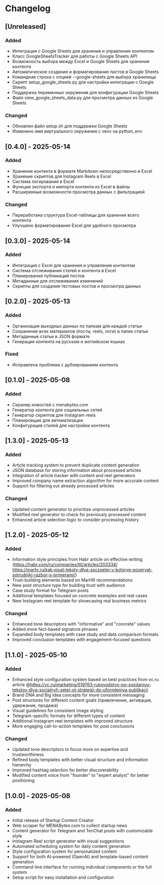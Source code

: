 # Changelog

## [Unreleased]
### Added
- Интеграция с Google Sheets для хранения и управления контентом
- Класс GoogleSheetsTracker для работы с Google Sheets API
- Возможность выбора между Excel и Google Sheets для хранения контента
- Автоматическое создание и форматирование листов в Google Sheets
- Командная строка с опцией --google-sheets для выбора хранилища
- Скрипт setup_google_sheets.py для настройки интеграции с Google Sheets
- Поддержка переменных окружения для конфигурации Google Sheets
- Файл view_google_sheets_data.py для просмотра данных из Google Sheets

### Changed
- Обновлен файл setup.sh для поддержки Google Sheets
- Изменено имя виртуального окружения с venv на python_env

## [0.4.0] - 2025-05-14
### Added
- Хранение контента в формате Markdown непосредственно в Excel
- Хранение скриптов для Instagram Reels в Excel
- Система логирования в Excel
- Функции экспорта и импорта контента из Excel в файлы
- Расширенные возможности просмотра данных с фильтрацией

### Changed
- Переработана структура Excel-таблицы для хранения всего контента
- Улучшено форматирование Excel для удобного просмотра

## [0.3.0] - 2025-05-14
### Added
- Интеграция с Excel для хранения и управления контентом
- Система отслеживания статей и контента в Excel
- Планирование публикаций постов
- Метаданные для отслеживания изменений
- Скрипты для создания тестовых постов и просмотра данных

## [0.2.0] - 2025-05-13
### Added
- Организация выходных данных по папкам для каждой статьи
- Сохранение всех материалов (посты, reels, логи) в папке статьи
- Метаданные статьи в JSON формате
- Генерация контента на русском и английском языках

### Fixed
- Исправлена проблема с дублированием контента

## [0.1.0] - 2025-05-08
### Added
- Скрапер новостей с menabytes.com
- Генератор контента для социальных сетей
- Генератор скриптов для Instagram reels
- Планировщик для автоматизации
- Конфигурация стилей для настройки контента

## [1.3.0] - 2025-05-13

### Added
- Article tracking system to prevent duplicate content generation
- JSON database for storing information about processed articles
- Integration of article tracker with content and reel generators
- Improved company name extraction algorithm for more accurate content
- Support for filtering out already processed articles

### Changed
- Updated content generator to prioritize unprocessed articles
- Modified reel generator to check for previously processed content
- Enhanced article selection logic to consider processing history

## [1.2.0] - 2025-05-12

### Added
- Information style principles from Habr article on effective writing (https://habr.com/ru/companies/ttt/articles/203334/
https://marhr.ru/kak-pisat-teksty-dlya-soczsetej-v-kotorye-poveryat-sotrudniki-razbor-s-primerami/)
- Trust-building elements based on MarHR recommendations
- New post structure type for building trust with audience
- Case study format for Telegram posts
- Additional templates focused on concrete examples and real cases
- New Instagram reel template for showcasing real business metrics

### Changed
- Enhanced tone descriptors with "informative" and "concrete" values
- Added more fact-based signature phrases
- Expanded body templates with case study and data comparison formats
- Improved conclusion templates with engagement-focused questions

## [1.1.0] - 2025-05-10

### Added
- Enhanced style configuration system based on best practices from vc.ru article @https://vc.ru/marketing/519763-rukovodstvo-po-sozdaniyu-tekstov-dlya-socialnyh-setei-ot-strategii-do-oformleniya-publikacii 
- Brand DNA and Big Idea concepts for more consistent messaging
- Post structures for different content goals (привлечение, активация, удержание, продажа)
- Visual guidelines for consistent image styling
- Telegram-specific formats for different types of content
- Additional Instagram reel templates with improved structure
- More engaging call-to-action templates for post conclusions

### Changed
- Updated tone descriptors to focus more on expertise and trustworthiness
- Refined body templates with better visual structure and information hierarchy
- Improved hashtag selection for better discoverability
- Modified content voice from "founder" to "expert analyst" for better positioning

## [1.0.0] - 2025-05-08

### Added
- Initial release of Startup Content Creator
- Web scraper for MENABytes.com to collect startup news
- Content generator for Telegram and TenChat posts with customizable style
- Instagram Reel script generator with visual suggestions
- Automated scheduling system for daily content generation
- Style configuration system for personalized content
- Support for both AI-powered (OpenAI) and template-based content generation
- Command-line interface for running individual components or the full system
- Setup script for easy installation and configuration
